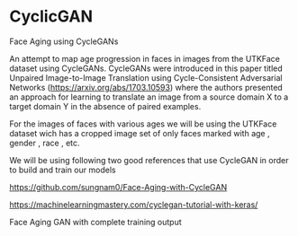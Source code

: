 # CyclicGAN
Face Aging using CycleGANs

An attempt to map age progression in faces in images from the UTKFace dataset using CycleGANs. CycleGANs were introduced in this paper titled Unpaired Image-to-Image Translation using Cycle-Consistent Adversarial Networks (https://arxiv.org/abs/1703.10593) where the authors presented an approach for learning to translate an image from a source domain X to a target domain Y in the absence of paired examples.

For the images of faces with various ages we will be using the UTKFace dataset wich has a cropped image set of only faces marked with age , gender , race , etc.

We will be using following two good references that use CycleGAN in order to build and train our models

https://github.com/sungnam0/Face-Aging-with-CycleGAN

https://machinelearningmastery.com/cyclegan-tutorial-with-keras/


Face Aging GAN with complete training output 


